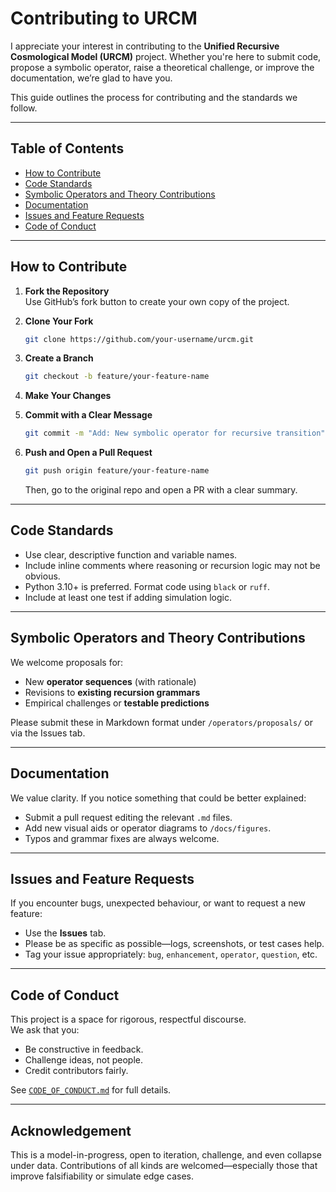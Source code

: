 ﻿# Contributing to URCM

I appreciate your interest in contributing to the **Unified Recursive Cosmological Model (URCM)** project. Whether you're here to submit code, 
propose a symbolic operator, raise a theoretical challenge, or improve the documentation, we’re glad to have you.

This guide outlines the process for contributing and the standards we follow.

---

## Table of Contents

- [How to Contribute](#how-to-contribute)
- [Code Standards](#code-standards)
- [Symbolic Operators and Theory Contributions](#symbolic-operators-and-theory-contributions)
- [Documentation](#documentation)
- [Issues and Feature Requests](#issues-and-feature-requests)
- [Code of Conduct](#code-of-conduct)

---

## How to Contribute

1. **Fork the Repository**  
   Use GitHub’s fork button to create your own copy of the project.

2. **Clone Your Fork**
   ```bash
   git clone https://github.com/your-username/urcm.git
   ```

3. **Create a Branch**
   ```bash
   git checkout -b feature/your-feature-name
   ```

4. **Make Your Changes**

5. **Commit with a Clear Message**
   ```bash
   git commit -m "Add: New symbolic operator for recursive transition"
   ```

6. **Push and Open a Pull Request**
   ```bash
   git push origin feature/your-feature-name
   ```
   Then, go to the original repo and open a PR with a clear summary.

---

## Code Standards

- Use clear, descriptive function and variable names.
- Include inline comments where reasoning or recursion logic may not be obvious.
- Python 3.10+ is preferred. Format code using `black` or `ruff`.
- Include at least one test if adding simulation logic.

---

## Symbolic Operators and Theory Contributions

We welcome proposals for:

- New **operator sequences** (with rationale)
- Revisions to **existing recursion grammars**
- Empirical challenges or **testable predictions**

Please submit these in Markdown format under `/operators/proposals/` or via the Issues tab.

---

## Documentation

We value clarity. If you notice something that could be better explained:

- Submit a pull request editing the relevant `.md` files.
- Add new visual aids or operator diagrams to `/docs/figures`.
- Typos and grammar fixes are always welcome.

---

## Issues and Feature Requests

If you encounter bugs, unexpected behaviour, or want to request a new feature:

- Use the **Issues** tab.
- Please be as specific as possible—logs, screenshots, or test cases help.
- Tag your issue appropriately: `bug`, `enhancement`, `operator`, `question`, etc.

---

## Code of Conduct

This project is a space for rigorous, respectful discourse.  
We ask that you:

- Be constructive in feedback.
- Challenge ideas, not people.
- Credit contributors fairly.

See [`CODE_OF_CONDUCT.md`](./CODE_OF_CONDUCT.md) for full details.

---

## Acknowledgement

This is a model-in-progress, open to iteration, challenge, and even collapse under data. 
Contributions of all kinds are welcomed—especially those that improve falsifiability or simulate edge cases.

